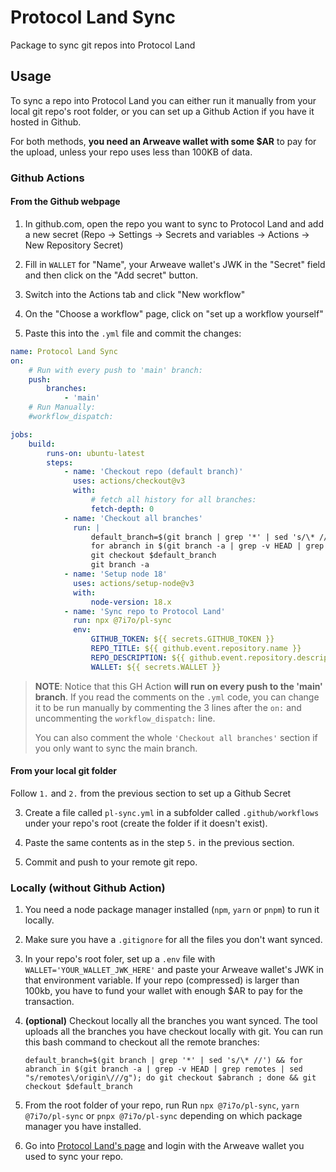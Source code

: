 # Protocol Land Sync

Package to sync git repos into Protocol Land

## Usage

To sync a repo into Protocol Land you can either run it manually from your local git repo's root folder, or you can set up a Github Action if you have it hosted in Github.

For both methods, **you need an Arweave wallet with some $AR** to pay for the upload, unless your repo uses less than 100KB of data.

### Github Actions

#### From the Github webpage

1. In github.com, open the repo you want to sync to Protocol Land and add a new secret
   (Repo -> Settings -> Secrets and variables -> Actions -> New Repository Secret)

2. Fill in `WALLET` for "Name", your Arweave wallet's JWK in the "Secret" field and then click on the "Add secret" button.

3. Switch into the Actions tab and click "New workflow"

4. On the "Choose a workflow" page, click on "set up a workflow yourself"

5. Paste this into the `.yml` file and commit the changes:

```yaml
name: Protocol Land Sync
on:
    # Run with every push to 'main' branch:
    push:
        branches:
            - 'main'
    # Run Manually:
    #workflow_dispatch:

jobs:
    build:
        runs-on: ubuntu-latest
        steps:
            - name: 'Checkout repo (default branch)'
              uses: actions/checkout@v3
              with:
                  # fetch all history for all branches:
                  fetch-depth: 0
            - name: 'Checkout all branches'
              run: |
                  default_branch=$(git branch | grep '*' | sed 's/\* //')
                  for abranch in $(git branch -a | grep -v HEAD | grep remotes | sed "s/remotes\/origin\///g"); do git checkout $abranch ; done
                  git checkout $default_branch
                  git branch -a
            - name: 'Setup node 18'
              uses: actions/setup-node@v3
              with:
                  node-version: 18.x
            - name: 'Sync repo to Protocol Land'
              run: npx @7i7o/pl-sync
              env:
                  GITHUB_TOKEN: ${{ secrets.GITHUB_TOKEN }}
                  REPO_TITLE: ${{ github.event.repository.name }}
                  REPO_DESCRIPTION: ${{ github.event.repository.description }}
                  WALLET: ${{ secrets.WALLET }}
```

> **NOTE**: Notice that this GH Action **will run on every push to the 'main' branch**.
> If you read the comments on the `.yml` code, you can change it to be run manually by commenting the 3 lines after the `on:` and uncommenting the `workflow_dispatch:` line.
>
> You can also comment the whole `'Checkout all branches'` section if you only want to sync the main branch.

#### From your local git folder

Follow `1.` and `2.` from the previous section to set up a Github Secret

3. Create a file called `pl-sync.yml` in a subfolder called `.github/workflows` under your repo's root (create the folder if it doesn't exist).

4. Paste the same contents as in the step `5.` in the previous section.

5. Commit and push to your remote git repo.

### Locally (without Github Action)

1. You need a node package manager installed (`npm`, `yarn` or `pnpm`) to run it locally.

2. Make sure you have a `.gitignore` for all the files you don't want synced.

3. In your repo's root foler, set up a `.env` file with `WALLET='YOUR_WALLET_JWK_HERE'` and paste your Arweave wallet's JWK in that environment variable. If your repo (compressed) is larger than 100kb, you have to fund your wallet with enough $AR to pay for the transaction.

4. **(optional)** Checkout locally all the branches you want synced. The tool uploads all the branches you have checkout locally with git.
   You can run this bash command to checkout all the remote branches:

    `default_branch=$(git branch | grep '*' | sed 's/\* //') && for abranch in $(git branch -a | grep -v HEAD | grep remotes | sed "s/remotes\/origin\///g"); do git checkout $abranch ; done && git checkout $default_branch`

5. From the root folder of your repo, run Run `npx @7i7o/pl-sync`, `yarn @7i7o/pl-sync` or `pnpx @7i7o/pl-sync` depending on which package manager you have installed.

6. Go into [Protocol Land's page](https://protocol-land.vercel.app/) and login with the Arweave wallet you used to sync your repo.
